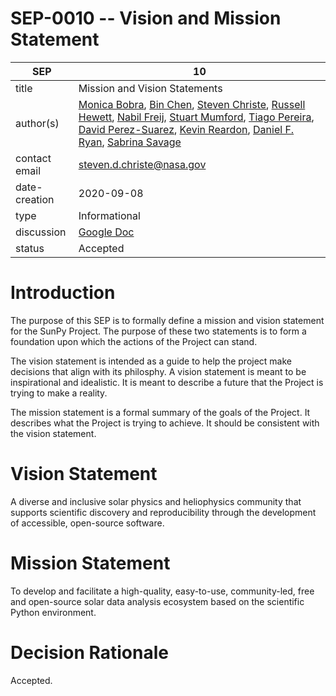 # SEP-0010 -- Vision and Mission Statement

| SEP           | 10                             |
|---------------|--------------------------------|
| title         | Mission and Vision Statements  |
| author(s)     | [Monica Bobra](https://orcid.org/0000-0002-5662-9604), [Bin Chen](https://orcid.org/0000-0002-0660-3350), [Steven Christe](https://orcid.org/0000-0001-6127-795X), [Russell Hewett](https://orcid.org/0000-0001-8944-4705), [Nabil Freij](https://orcid.org/0000-0002-6253-082X), [Stuart Mumford](https://orcid.org/0000-0003-4217-4642), [Tiago Pereira](https://orcid.org/0000-0003-4747-4329), [David Perez-Suarez](https://orcid.org/0000-0003-0784-6909), [Kevin Reardon](https://orcid.org/0000-0001-8016-0001), [Daniel F. Ryan](https://orcid.org/0000-0001-8661-3825), [Sabrina Savage](https://orcid.org/0000-0002-6172-0517) |
| contact email |  steven.d.christe@nasa.gov    |
| date-creation | 2020-09-08                    |
| type          | Informational                 |
| discussion    | [Google Doc](https://docs.google.com/document/d/1kYsVqGNMnAj2DCYVi1juC4T3fDk4scAmZoi7v_KTWS0/edit?usp=sharing)|
| status        | Accepted                      |

# Introduction

The purpose of this SEP is to formally define a mission and vision statement for the SunPy Project.
The purpose of these two statements is to form a foundation upon which the actions of the Project can stand.

The vision statement is intended as a guide to help the project make decisions that align with its philosphy.
A vision statement is meant to be inspirational and idealistic.
It is meant to describe a future that the Project is trying to make a reality.

The mission statement is a formal summary of the goals of the Project.
It describes what the Project is trying to achieve.
It should be consistent with the vision statement.

# Vision Statement
A diverse and inclusive solar physics and heliophysics community that supports scientific discovery and reproducibility through the development of accessible, open-source software.

# Mission Statement
To develop and facilitate a high-quality, easy-to-use, community-led, free and open-source solar data analysis ecosystem based on the scientific Python environment.

# Decision Rationale
Accepted.
